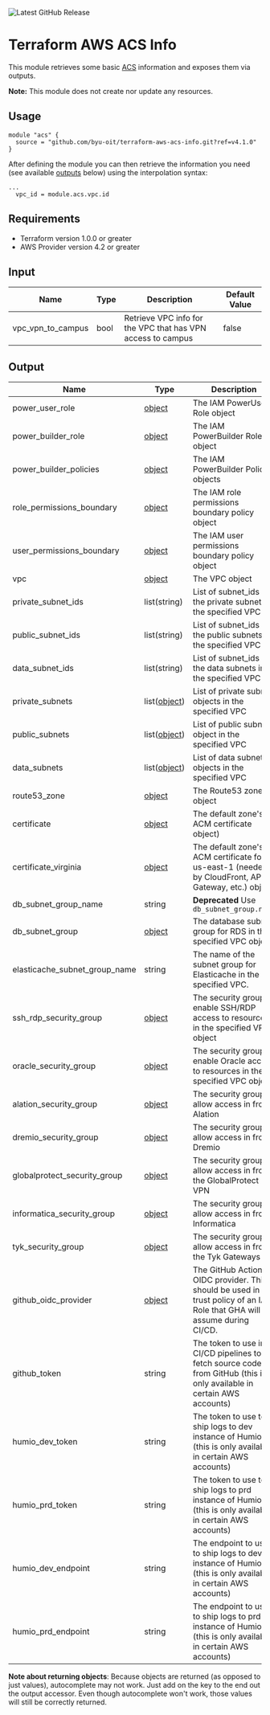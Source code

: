 ![Latest GitHub Release](https://img.shields.io/github/v/release/byu-oit/terraform-aws-acs-info?sort=semver)

# Terraform AWS ACS Info

This module retrieves some basic [ACS](https://github.com/byu-oit/aws-acs) information and exposes them via outputs. 

**Note:** This module does not create nor update any resources.

## Usage

```hcl
module "acs" {
  source = "github.com/byu-oit/terraform-aws-acs-info.git?ref=v4.1.0"
}
```

After defining the module you can then retrieve the information you need (see available [outputs](#output) below) using the interpolation syntax:

```hcl
...
  vpc_id = module.acs.vpc.id

```

## Requirements

* Terraform version 1.0.0 or greater
* AWS Provider version 4.2 or greater

## Input

| Name              | Type | Description                                                 | Default Value |
| ----------------- | ---- | ----------------------------------------------------------- | ------------- |
| vpc_vpn_to_campus | bool | Retrieve VPC info for the VPC that has VPN access to campus | false         |

## Output

| Name                          | Type                                                                                                     | Description                                                                                                           |
|-------------------------------| -------------------------------------------------------------------------------------------------------- |-----------------------------------------------------------------------------------------------------------------------|
| power_user_role               | [object](https://www.terraform.io/docs/providers/aws/d/iam_role.html#attributes-reference)               | The IAM PowerUser Role object                                                                                         |
| power_builder_role            | [object](https://www.terraform.io/docs/providers/aws/d/iam_role.html#attributes-reference)               | The IAM PowerBuilder Role object                                                                                      |
| power_builder_policies        | [object](https://www.terraform.io/docs/providers/aws/d/iam_policy.html#attributes-reference)             | The IAM PowerBuilder Policy objects                                                                                   |
| role_permissions_boundary     | [object](https://www.terraform.io/docs/providers/aws/d/iam_policy.html#attributes-reference)             | The IAM role permissions boundary policy object                                                                       |
| user_permissions_boundary     | [object](https://www.terraform.io/docs/providers/aws/d/iam_policy.html#attributes-reference)             | The IAM user permissions boundary policy object                                                                       |
| vpc                           | [object](https://www.terraform.io/docs/providers/aws/d/vpc.html#attributes-reference)                    | The VPC object                                                                                                        |
| private_subnet_ids            | list(string)                                                                                             | List of subnet_ids for the private subnets in the specified VPC                                                       |
| public_subnet_ids             | list(string)                                                                                             | List of subnet_ids for the public subnets in the specified VPC                                                        |
| data_subnet_ids               | list(string)                                                                                             | List of subnet_ids for the data subnets in the specified VPC                                                          |
| private_subnets               | list([object](https://www.terraform.io/docs/providers/aws/r/subnet.html#attributes-reference))           | List of private subnet objects in the specified VPC                                                                   |
| public_subnets                | list([object](https://www.terraform.io/docs/providers/aws/r/subnet.html#attributes-reference))           | List of public subnet object in the specified VPC                                                                     |
| data_subnets                  | list([object](https://www.terraform.io/docs/providers/aws/r/subnet.html#attributes-reference))           | List of data subnet objects in the specified VPC                                                                      |
| route53_zone                  | [object](https://www.terraform.io/docs/providers/aws/r/route53_zone.html#attributes-reference)           | The Route53 zone object                                                                                               |
| certificate                   | [object](https://www.terraform.io/docs/providers/aws/d/acm_certificate.html#attributes-reference)        | The default zone's ACM certificate object)                                                                            |
| certificate_virginia          | [object](https://www.terraform.io/docs/providers/aws/d/acm_certificate.html#attributes-reference)        | The default zone's ACM certificate for us-east-1 (needed by CloudFront, API Gateway, etc.) object                     |
| db_subnet_group_name          | string                              | **Deprecated** Use `db_subnet_group.name`                                                                             |
| db_subnet_group               | [object](https://registry.terraform.io/providers/hashicorp/aws/latest/docs/data-sources/db_subnet_group) | The database subnet group for RDS in the specified VPC object                                                         |
| elasticache_subnet_group_name | string | The name of the subnet group for Elasticache in the specified VPC.                                                    |
| ssh_rdp_security_group        | [object](https://www.terraform.io/docs/providers/aws/d/security_group.html)                              | The security group to enable SSH/RDP access to resources in the specified VPC object                                  |
| oracle_security_group         | [object](https://www.terraform.io/docs/providers/aws/d/security_group.html)                              | The security group to enable Oracle access to resources in the specified VPC object                                   |
| alation_security_group         | [object](https://www.terraform.io/docs/providers/aws/d/security_group.html)                              | The security group to allow access in from Alation
| dremio_security_group         | [object](https://www.terraform.io/docs/providers/aws/d/security_group.html)                              | The security group to allow access in from Dremio
| globalprotect_security_group         | [object](https://www.terraform.io/docs/providers/aws/d/security_group.html)                              | The security group to allow access in from the GlobalProtect VPN
| informatica_security_group         | [object](https://www.terraform.io/docs/providers/aws/d/security_group.html)                              | The security group to allow access in from Informatica
| tyk_security_group         | [object](https://www.terraform.io/docs/providers/aws/d/security_group.html)                              | The security group to allow access in from the Tyk Gateways
| github_oidc_provider          | [object](https://registry.terraform.io/providers/hashicorp/aws/latest/docs/data-sources/iam_openid_connect_provider) | The GitHub Actions OIDC provider. This should be used in the trust policy of an IAM Role that GHA will assume during CI/CD. |
| github_token                  | string                                                                                                   | The token to use in CI/CD pipelines to fetch source code from GitHub (this is only available in certain AWS accounts) |
| humio_dev_token               | string                                                                                                   | The token to use to ship logs to dev instance of Humio (this is only available in certain AWS accounts)               |
| humio_prd_token               | string                                                                                                   | The token to use to ship logs to prd instance of Humio (this is only available in certain AWS accounts)               |
| humio_dev_endpoint            | string                                                                                                   | The endpoint to use to ship logs to dev instance of Humio (this is only available in certain AWS accounts)            |
| humio_prd_endpoint            | string                                                                                                   | The endpoint to use to ship logs to prd instance of Humio (this is only available in certain AWS accounts)            |

**Note about returning objects**: Because objects are returned (as opposed to just values), autocomplete may not work. Just add on the key to the end out the output accessor. Even though autocomplete won't work, those values will still be correctly returned.

